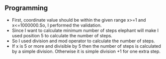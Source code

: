 ## Programming
- First, coordinate value should be within the given range x>=1 and x<=1000000.So, I performed the validation.
- Since I want to calculate minimum number of steps elephant will make I used position 5 to calculate the number of steps.
- So I used division and mod operator to calculate the number of steps.
- If x is 5 or more and divisible by 5 then the number of steps is calculated by a simple division. Otherwise it is simple division +1 for one extra step.



